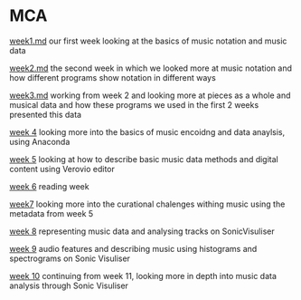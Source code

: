 # MCA



[week1.md](wekk1.md) our first week looking at the basics of music notation and music data

[week2.md](week2.md) the second week in which we looked more at music notation and how different programs show notation in different ways

[week3.md](week3.md) working from week 2 and looking more at pieces as a whole and musical data and how these programs we used in the first 2 weeks presented this data

[week 4](week4.md) looking more into the basics of music encoidng and data anaylsis, using Anaconda

[week 5](week5.md) looking at how to describe basic music data methods and digital content using Verovio editor

[week 6](week6.md) reading week

[week7](week7.md) looking more into the curational chalenges withing music using the metadata from week 5

[week 8](week8.md) representing music data and analysing tracks on SonicVisuliser

[week 9](week9.md) audio features and describing music using histograms and spectrograms on Sonic Visuliser

[week 10](week10.md) continuing from week 11, looking more in depth into music data analysis through Sonic Visuliser  
